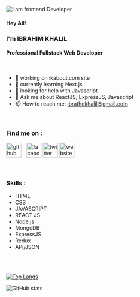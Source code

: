 ![I am frontend Developer](https://pbs.twimg.com/profile_banners/1021369588762566656/1638276899/1500x500)

#### Hey All!
### I'm IBRAHIM KHALIL
#### Professional Fullstack Web Developer

  
              
<br>            
              
- 🔭 working on ikabout.com site 
- 🌱 currently learning Next.js
- 🤔 looking for help with Javascript 
- 💬 Ask me about ReactJS, ExpressJS, Javascript 
- 📫 How to reach me: ibrathekhalil@gmail.com 

<br>
    
<h3>Find me on : </h3>

[<img style="margin-right:10px" src='https://cdn.jsdelivr.net/npm/simple-icons@3.0.1/icons/github.svg' alt='github' height='40'>](https://github.com/ibraakhalil)   [<img src='https://cdn.jsdelivr.net/npm/simple-icons@3.0.1/icons/facebook.svg' alt='facebook' height='40'>](https://www.facebook.com/ibraa.khalil)    [<img src='https://cdn.jsdelivr.net/npm/simple-icons@3.0.1/icons/twitter.svg' alt='twitter' height='40'>](https://twitter.com/ibra_khalil5425)    [<img src='https://cdn.jsdelivr.net/npm/simple-icons@3.0.1/icons/icloud.svg' alt='website' height='40'>](ikabout.com)  

<div>
    <br>
  <h3>Skills : </h3>
  <ul>
    <li>HTML</li>
    <li>CSS</li>
    <li>JAVASCRIPT</li>
    <li>REACT JS</li>
    <li>Node.js</li>
    <li>MongoDB</li>
    <li>ExpressJS</li>
    <li>Redux</li>
    <li>API/JSON</li>
    
  <br><br>
</div>








[![Top Langs](https://github-readme-stats.vercel.app/api/top-langs/?username=ibraakhalil)](https://github.com/anuraghazra/github-readme-stats)

![GitHub stats](https://github-readme-stats.vercel.app/api?username=ibraakhalil&show_icons=true)  


